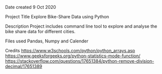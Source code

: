 Date created
9 Oct 2020

Project Title
Explore Bike-Share Data using Python

Description
Project includes command line tool to explore and analyse the bike share data for different cities.

Files used
Pandas, Numpy and Calender

Credits
https://www.w3schools.com/python/python_arrays.asp
https://www.geeksforgeeks.org/python-statistics-mode-function/
https://stackoverflow.com/questions/17651384/python-remove-division-decimal/17651389